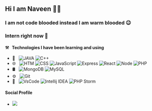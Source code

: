## Hi I am Naveen 👋👋

### I am not code blooded instead I am warm blooded 😉 
### Intern right now 🔭

#### ⚒ &nbsp; Technologies I have been learning and using
- 🧮 &nbsp; ![JAVA](https://img.shields.io/badge/-Java-333333?style=flat&logo=java&logoColor=33ccff)  ![C++](https://img.shields.io/badge/-C++-333333?style=flat&logo=c%2B%2B)
- 🌐 &nbsp; ![HTM ](https://img.shields.io/badge/-HTML-333333?style=flat&logo=html5&logoColor=f2793d) ![CSS](https://img.shields.io/badge/-CSS-333333?style=flat&logo=css3&logoColor=3d9feb) ![JavaScript](https://img.shields.io/badge/-JavaScript-333333?style=flat&logo=javascript) ![Express](https://img.shields.io/badge/-Express-333333?style=flat&logo=express) ![React](https://img.shields.io/badge/-React-333333?style=flat&logo=react) ![Node](https://img.shields.io/badge/-Node-333333?style=flat&logo=node.js) ![PHP](https://img.shields.io/badge/-PHP-333333?style=flat&logo=php)
- 🛢 &nbsp; ![MongoDB](https://img.shields.io/badge/-MongoDB-333333?style=flat&logo=mongodb) ![MySQL](https://img.shields.io/badge/-MySQL-333333?style=flat&logo=mysql&logoColor=ccd9ff) 
- ⚙️ &nbsp; ![Git](https://img.shields.io/badge/-Git-333333?style=flat&logo=git)
- 🔨 &nbsp; ![VsCode](https://img.shields.io/badge/-VsCode-333333?style=flat&logo=visual-studio-code&logoColor=blue) ![Intellij IDEA](https://img.shields.io/badge/-Intellij%20IDEA-333333?style=flat&logo=intellij-idea&logoColor=ed6fac)  ![PHP Storm](https://img.shields.io/badge/-PHP%20Storm-333333?style=flat&logo=phpstorm&logoColor=8792fa)

#### Social Profile
- [![](https://img.shields.io/badge/-LinkedIn-333333?style=flat&logo=linkedin&logoColor=blue)](https://www.linkedin.com/in/naveenkumarreddyk)
